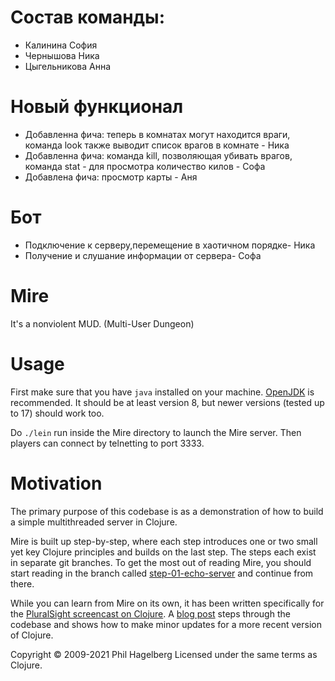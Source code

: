 # Состав команды:
- Калинина София
- Чернышова Ника
- Цыгельникова Анна

# Новый функционал 
- Добавленна фича: теперь в комнатах могут находится враги, команда look также выводит список врагов в комнате - Ника 
- Добавленна фича: команда kill, позволяющая убивать врагов, команда stat - для просмотра количество килов - Софа
- Добавлена фича: просмотр карты - Аня

# Бот
- Подключение к серверу,перемещение в хаотичном порядке- Ника
- Получение и слушание информации от сервера- Софа

# Mire
It's a nonviolent MUD. (Multi-User Dungeon)

# Usage
First make sure that you have `java` installed on your machine. [OpenJDK](https://adoptium.net/) is recommended. It should be at least version 8, but newer versions (tested up to 17) should work too.

Do `./lein` run inside the Mire directory to launch the Mire server. Then players can connect by telnetting to port 3333.

# Motivation
The primary purpose of this codebase is as a demonstration of how to build a simple multithreaded server in Clojure.

Mire is built up step-by-step, where each step introduces one or two small yet key Clojure principles and builds on the last step. The steps each exist in separate git branches. To get the most out of reading Mire, you should start reading in the branch called [step-01-echo-server](https://github.com/technomancy/mire/tree/01-echo-server) and continue from there.

While you can learn from Mire on its own, it has been written specifically for the [PluralSight screencast on Clojure](https://www.pluralsight.com/courses/functional-programming-clojure). A [blog post](https://technomancy.us/136) steps through the codebase and shows how to make minor updates for a more recent version of Clojure.

Copyright © 2009-2021 Phil Hagelberg Licensed under the same terms as Clojure.
